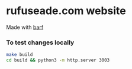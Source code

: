 # rufuseade.com website

Made with [barf](https://barf.btxx.org)

### To test changes locally 
```sh
make build
cd build && python3 -m http.server 3003
```